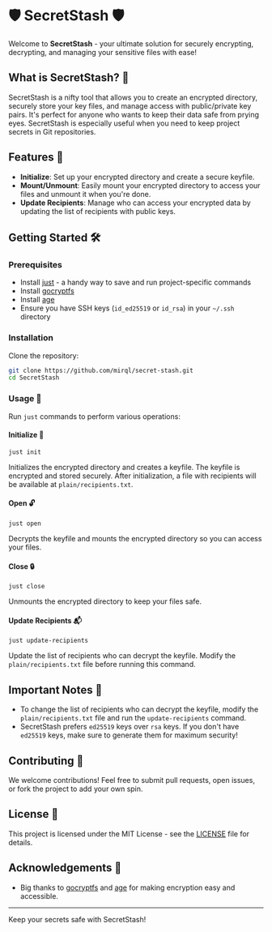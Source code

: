 # 🛡️ SecretStash 🛡️

Welcome to **SecretStash** - your ultimate solution for securely encrypting, decrypting, and managing your sensitive files with ease!

## What is SecretStash? 🤔

SecretStash is a nifty tool that allows you to create an encrypted directory, securely store your key files, and manage access with public/private key pairs. It's perfect for anyone who wants to keep their data safe from prying eyes. SecretStash is especially useful when you need to keep project secrets in Git repositories.

## Features 🚀

- **Initialize**: Set up your encrypted directory and create a secure keyfile.
- **Mount/Unmount**: Easily mount your encrypted directory to access your files and unmount it when you're done.
- **Update Recipients**: Manage who can access your encrypted data by updating the list of recipients with public keys.

## Getting Started 🛠

### Prerequisites

- Install [just](https://github.com/casey/just) - a handy way to save and run project-specific commands
- Install [gocryptfs](https://github.com/rfjakob/gocryptfs)
- Install [age](https://github.com/FiloSottile/age)
- Ensure you have SSH keys (`id_ed25519` or `id_rsa`) in your `~/.ssh` directory

### Installation

Clone the repository:

```sh
git clone https://github.com/mirql/secret-stash.git
cd SecretStash
```

### Usage 📘

Run `just` commands to perform various operations:

#### Initialize 🔑

```
just init
```

Initializes the encrypted directory and creates a keyfile. The keyfile is encrypted and stored securely. After initialization, a file with recipients will be available at `plain/recipients.txt`.

#### Open 🔓

```
just open
```

Decrypts the keyfile and mounts the encrypted directory so you can access your files.

#### Close 🔒

```
just close
```

Unmounts the encrypted directory to keep your files safe.

#### Update Recipients 📬

```
just update-recipients
```

Update the list of recipients who can decrypt the keyfile. Modify the `plain/recipients.txt` file before running this command.

## Important Notes 📌

- To change the list of recipients who can decrypt the keyfile, modify the `plain/recipients.txt` file and run the `update-recipients` command.
- SecretStash prefers `ed25519` keys over `rsa` keys. If you don't have `ed25519` keys, make sure to generate them for maximum security!

## Contributing 🤝

We welcome contributions! Feel free to submit pull requests, open issues, or fork the project to add your own spin.

## License 📄

This project is licensed under the MIT License - see the [LICENSE](LICENSE) file for details.

## Acknowledgements 🙏

- Big thanks to [gocryptfs](https://github.com/rfjakob/gocryptfs) and [age](https://github.com/FiloSottile/age) for making encryption easy and accessible.

---

Keep your secrets safe with SecretStash!
